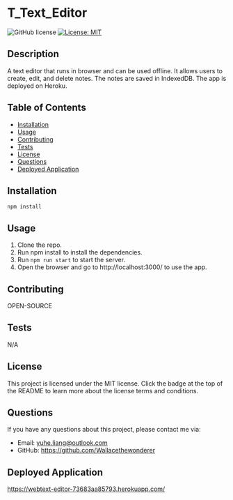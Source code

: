 # T_Text_Editor

![GitHub license](https://img.shields.io/badge/license-MIT-blue.svg)
[![License: MIT](https://img.shields.io/badge/License-MIT-yellow.svg)](https://choosealicense.com/licenses)

## Description

A text editor that runs in browser and can be used offline. It allows users to create, edit, and delete notes. The notes are saved in IndexedDB. The app is deployed on Heroku.

## Table of Contents

- [Installation](##installation)
- [Usage](##usage)
- [Contributing](##contributing)
- [Tests](##tests)
- [License](##license)
- [Questions](##questions)
- [Deployed Application](##DeployedApplication)

## Installation

`npm install`

## Usage

1. Clone the repo.
2. Run npm install to install the dependencies.
3. Run `npm run start` to start the server.
4. Open the browser and go to http://localhost:3000/ to use the app.


## Contributing

OPEN-SOURCE

## Tests

N/A

## License

This project is licensed under the MIT license. Click the badge at the top of the README to learn more about the license terms and conditions.

## Questions

If you have any questions about this project, please contact me via:

- Email: yuhe.liang@outlook.com
- GitHub: https://github.com/Wallacethewonderer

## Deployed Application
https://webtext-editor-73683aa85793.herokuapp.com/
